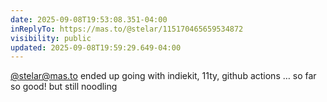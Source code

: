 ```yaml
---
date: 2025-09-08T19:53:08.351-04:00
inReplyTo: https://mas.to/@stelar/115170465659534872
visibility: public
updated: 2025-09-08T19:59:29.649-04:00
---
```


[@stelar@mas.to](https://mas.to/@stelar) ended up going with indiekit, 11ty, github actions … so far so good! but still noodling
